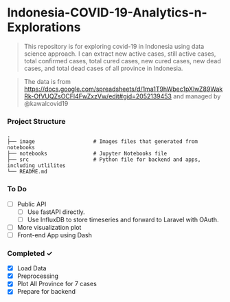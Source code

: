 Indonesia-COVID-19-Analytics-n-Explorations
============================

> This repository is for exploring covid-19 in Indonesia using data science approach. I can extract new active cases, still active cases, total confirmed cases, total cured cases, new cured cases, new dead cases, and total dead cases of all province in Indonesia. 

> The data is from https://docs.google.com/spreadsheets/d/1ma1T9hWbec1pXlwZ89WakRk-OfVUQZsOCFl4FwZxzVw/edit#gid=2052139453 and managed by @kawalcovid19

### Project Structure

    .
    ├── image                   # Images files that generated from notebooks
    ├── notebooks               # Jupyter Notebooks file    
    ├── src                     # Python file for backend and apps, including utlilites
    └── README.md
    
### To Do
- [ ] Public API   
  - [ ] Use fastAPI directly.
  - [ ] Use InfluxDB to store timeseries and forward to Laravel with OAuth.
- [ ] More visualization plot
- [ ] Front-end App using Dash

### Completed ✓
- [x] Load Data
- [x] Preprocessing
- [x] Plot All Province for 7 cases
- [x] Prepare for backend
